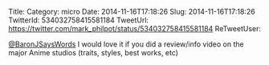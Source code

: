 Title: 
Category: micro
Date: 2014-11-16T17:18:26
Slug: 2014-11-16T17:18:26
TwitterId: 534032758415581184
TweetUrl: https://twitter.com/mark_philpot/status/534032758415581184
ReTweetUser: 

[@BaronJSaysWords](https://twitter.com/BaronJSaysWords) I would love it if you did a review/info video on the major Anime studios (traits, styles, best works, etc)
